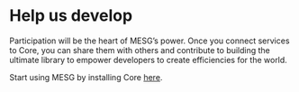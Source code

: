 # Help us develop

Participation will be the heart of MESG’s power. Once you connect services to Core, you can share them with others and contribute to building the ultimate library to empower developers to create efficiencies for the world.

Start using MESG by installing Core [here](start-here/installing-core.md). 

